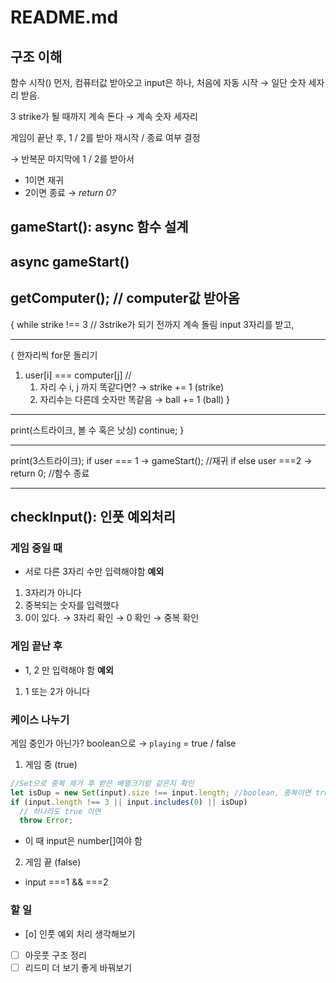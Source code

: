 # README.md

## 구조 이해

함수 시작()
먼저, 컴퓨터값 받아오고
input은 하나,
처음에 자동 시작 → 일단 숫자 세자리 받음.

3 strike가 될 때까지 계속 돈다 → 계속 숫자 세자리

게임이 끝난 후, 1 / 2를 받아 재시작 / 종료 여부 결정

→ 반복문 마지막에 1 / 2를 받아서

- 1이면 재귀
- 2이면 종료 → _return 0?_

## gameStart(): async 함수 설계

## async gameStart()

## getComputer(); // computer값 받아옴

{ while strike !== 3 // 3strike가 되기 전까지 계속 돌림
input 3자리를 받고,

---

{ 한자리씩 for문 돌리기

1. user[i] === computer[j] //
   1. 자리 수 i, j 까지 똑같다면?
      → strike += 1 (strike)
   2. 자리수는 다른데 숫자만 똑같음
      → ball += 1 (ball)
      }

---

print(스트라이크, 볼 수 혹은 낫싱)
continue;
}

---

print(3스트라이크);
if user === 1
→ gameStart(); //재귀
if else user ===2
→ return 0; //함수 종료

---

## checkInput(): 인풋 예외처리

### 게임 중일 때

- 서로 다른 3자리 수만 입력해야함
  **예외**

1. 3자리가 아니다
2. 중복되는 숫자를 입력했다
3. 0이 있다.
   → 3자리 확인 → 0 확인 → 중복 확인

### 게임 끝난 후

- 1, 2 만 입력해야 함
  **예외**

1. 1 또는 2가 아니다

### 케이스 나누기

게임 중인가 아닌가? boolean으로
→ `playing` = true / false

1. 게임 중 (true)

```jsx
//Set으로 중복 제거 후 받은 배열크기랑 같은지 확인
let isDup = new Set(input).size !== input.length; //boolean, 중복이면 true
if (input.length !== 3 || input.includes(0) || isDup)
  // 하나라도 true 이면
  throw Error;
```

- 이 때 input은 number[]여야 함

2. 게임 끝 (false)

- input ===1 && ===2

### 할 일

- [o] 인풋 예외 처리 생각해보기
- [ ] 아웃풋 구조 정리
- [ ] 리드미 더 보기 좋게 바꿔보기
